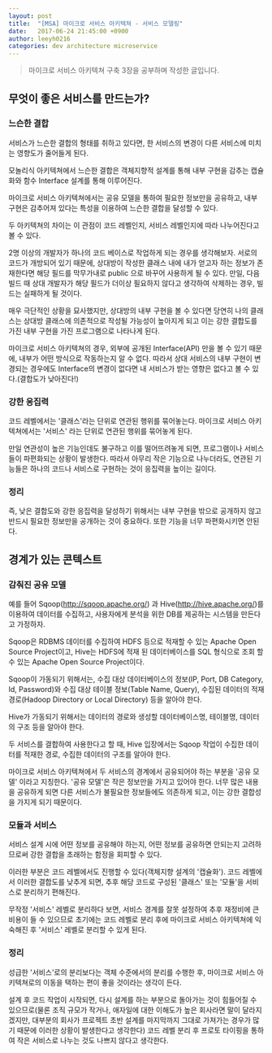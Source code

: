 ```yaml
---
layout: post
title:  "[MSA] 마이크로 서비스 아키텍쳐 - 서비스 모델링"
date:   2017-06-24 21:45:00 +0900
author: leeyh0216
categories: dev architecture microservice
---
```


> 마이크로 서비스 아키텍쳐 구축 3장을 공부하며 작성한 글입니다.

## 무엇이 좋은 서비스를 만드는가?

### 느슨한 결합

서비스가 느슨한 결합의 형태를 취하고 있다면, 한 서비스의 변경이 다른 서비스에 미치는 영향도가 줄어들게 된다.

모놀리식 아키텍쳐에서 느슨한 결합은 객체지향적 설계를 통해 내부 구현을 감추는 캡슐화와 함수 Interface 설계를 통해 이루어진다.

마이크로 서비스 아키텍쳐에서는 공유 모델을 통하여 필요한 정보만을 공유하고, 내부 구현은 감추어져 있다는 특성을 이용하여 느슨한 결합을 달성할 수 있다.

두 아키텍쳐의 차이는 이 관점이 코드 레벨인지, 서비스 레벨인지에 따라 나누어진다고 볼 수 있다.

2명 이상의 개발자가 하나의 코드 베이스로 작업하게 되는 경우를 생각해보자.
서로의 코드가 개방되어 있기 때문에, 상대방이 작성한 클래스 내에 내가 얻고자 하는 정보가 존재한다면 해당 필드를 막무가내로 public 으로 바꾸어 사용하게 될 수 있다.
만일, 다음 빌드 때 상대 개발자가 해당 필드가 더이상 필요하지 않다고 생각하여 삭제하는 경우, 빌드는 실패하게 될 것이다.

매우 극단적인 상황을 묘사했지만, 상대방의 내부 구현을 볼 수 있다면 당연히 나의 클래스는 상대방 클래스에 의존적으로 작성될 가능성이 높아지게 되고 이는 강한 결합도를 가진 내부 구현을 가진 프로그램으로 나타나게 된다.

마이크로 서비스 아키텍쳐의 경우, 외부에 공개된 Interface(API) 만을 볼 수 있기 때문에, 내부가 어떤 방식으로 작동하는지 알 수 없다.
따라서 상대 서비스의 내부 구현이 변경되는 경우에도 Interface의 변경이 없다면 내 서비스가 받는 영향은 없다고 볼 수 있다.(결합도가 낮아진다!)

### 강한 응집력

코드 레벨에서는 '클래스'라는 단위로 연관된 행위를 묶어놓는다. 마이크로 서비스 아키텍쳐에서는 '서비스' 라는 단위로 연관된 행위를 묶어놓게 된다.

만일 연관성이 높은 기능인데도 불구하고 이를 떨어뜨려놓게 되면, 프로그램이나 서비스들이 파편화되는 상황이 발생한다.
따라서 아무리 작은 기능으로 나누더라도, 연관된 기능들은 하나의 코드나 서비스로 구현하는 것이 응집력을 높이는 길이다.

### 정리
즉, 낮은 결합도와 강한 응집력을 달성하기 위해서는 내부 구현을 밖으로 공개하지 않고 반드시 필요한 정보만을 공개하는 것이 중요하다. 또한 기능을 너무 파편화시키면 안된다.

## 경계가 있는 콘텍스트

### 감춰진 공유 모델

예를 들어 Sqoop(http://sqoop.apache.org/) 과 Hive(http://hive.apache.org/)를 이용하여 데이터를 수집하고, 사용자에게 분석을 위한 DB를 제공하는 시스템을 만든다고 가정하자.

Sqoop은 RDBMS 데이터를 수집하여 HDFS 등으로 적재할 수 있는 Apache Open Source Project이고, Hive는 HDFS에 적재 된 데이터베이스를 SQL 형식으로 조회 할 수 있는 Apache Open Source Project이다.

Sqoop이 가동되기 위해서는, 수집 대상 데이터베이스의 정보(IP, Port, DB Category, Id, Password)와 수집 대상 테이블 정보(Table Name, Query), 수집된 데이터의 적재 경로(Hadoop Directory or Local Directory) 등을 알아야 한다.

Hive가 가동되기 위해서는 데이터의 경로와 생성할 데이터베이스명, 테이블명, 데이터의 구조 등을 알아야 한다.

두 서비스를 결합하여 사용한다고 할 때, Hive 입장에서는 Sqoop 작업이 수집한 데이터를 적재한 경로, 수집한 데이터의 구조를 알아야 한다.

마이크로 서비스 아키텍쳐에서 두 서비스의 경계에서 공유되어야 하는 부분을 '공유 모델' 이라고 지칭한다.
'공유 모델'은 작은 정보만을 가지고 있어야 한다. 너무 많은 내용을 공유하게 되면 다른 서비스가 불필요한 정보들에도 의존하게 되고, 이는 강한 결합성을 가지게 되기 때문이다.

### 모듈과 서비스

서비스 설계 시에 어떤 정보를 공유해야 하는지, 어떤 정보를 공유하면 안되는지 고려하므로써 강한 결합을 초래하는 함정을 회피할 수 있다.

이러한 부분은 코드 레벨에서도 진행할 수 있다(객체지향 설계의 '캡슐화'). 코드 레벨에서 이러한 결합도를 낮추게 되면, 추후 해당 코드로 구성된 '클래스' 또는 '모듈'을 서비스로 분리하기 편해진다.

무작정 '서비스' 레벨로 분리하다 보면, 서비스 경계를 잘못 설정하여 추후 재정비에 큰 비용이 들 수 있으므로 초기에는 코드 레벨로 분리 후에 마이크로 서비스 아키텍쳐에 익숙해진 후 '서비스' 레벨로 분리할 수 있게 된다.

### 정리

성급한 '서비스'로의 분리보다는 객체 수준에서의 분리를 수행한 후, 마이크로 서비스 아키텍쳐로의 이동을 택하는 편이 좋을 것이라는 생각이 든다.

설계 후 코드 작업이 시작되면, 다시 설계를 하는 부분으로 돌아가는 것이 힘들어질 수 있으므로(물론 조직 규모가 작거나, 애자일에 대한 이해도가 높은 회사라면 말이 달라지겠지만, 대부분의 회사가 프로젝트 초반 설계를 마지막까지 그대로 가져가는 경우가 많기 때문에 이러한 상황이 발생한다고 생각한다) 코드 레벨 분리 후 프로토 타이핑을 통하여 작은 서비스로 나누는 것도 나쁘지 않다고 생각한다.
